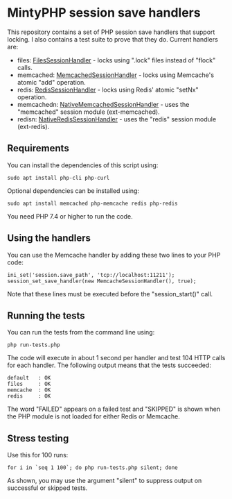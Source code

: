 # MintyPHP session save handlers

This repository contains a set of PHP session save handlers that support locking. I also contains a test suite to prove that they do. Current handlers are:

- files: [FilesSessionHandler](src/FilesSessionHandler.php) - locks using ".lock" files instead of "flock" calls.
- memcached: [MemcachedSessionHandler](src/MemcachedSessionHandler.php) - locks using Memcache's atomic "add" operation.
- redis: [RedisSessionHandler](src/RedisSessionHandler.php) - locks using Redis' atomic "setNx" operation.
- memcachedn: [NativeMemcachedSessionHandler](src/NativeMemcachedSessionHandler.php) - uses the "memcached" session module (ext-memcached).
- redisn: [NativeRedisSessionHandler](src/NativeRedisSessionHandler.php) - uses the "redis" session module (ext-redis).

## Requirements

You can install the dependencies of this script using:

    sudo apt install php-cli php-curl

Optional dependencies can be installed using:

    sudo apt install memcached php-memcache redis php-redis

You need PHP 7.4 or higher to run the code.

## Using the handlers

You can use the Memcache handler by adding these two lines to your PHP code:

    ini_set('session.save_path', 'tcp://localhost:11211');
    session_set_save_handler(new MemcacheSessionHandler(), true);

Note that these lines must be executed before the "session_start()" call.

## Running the tests

You can run the tests from the command line using:

    php run-tests.php

The code will execute in about 1 second per handler and test 104 HTTP calls for each handler. The following output means that the tests succeeded:

    default   : OK
    files     : OK
    memcache  : OK
    redis     : OK

The word "FAILED" appears on a failed test and "SKIPPED" is shown when the PHP module is not loaded for either Redis or Memcache.

## Stress testing

Use this for 100 runs:

    for i in `seq 1 100`; do php run-tests.php silent; done

As shown, you may use the argument "silent" to suppress output on successful or skipped tests.
